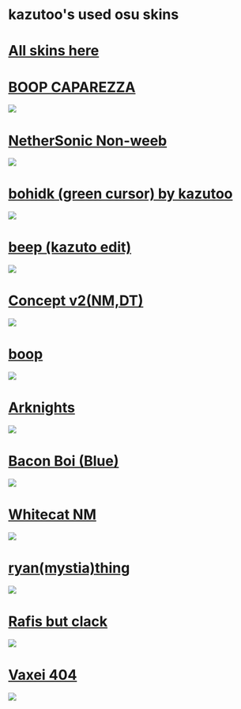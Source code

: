 # kazutoo's used osu skins
# [All skins here](https://mega.nz/folder/rdom2bZZ#6fBgjw7efVp6ODl0glAXFQ)

# [BOOP CAPAREZZA](https://mega.nz/file/lKk1VbBI#9QnTYqHiG90VNydvTu2GHSjW-6gzEA977no9RQEq1wc)
![](![image](https://github.com/kazutoo/kazutoo/assets/65335714/d6b9a9c9-cba4-40dd-b2d4-cad7fe6dd38e))

# [NetherSonic Non-weeb](https://mega.nz/file/jUhW1QYY#j_sLH-jkpT6YWlswj2mWoFrbKy6LAxE2Fk4pEOAbqZA)
![](https://i.ibb.co/wYNwVLg/screenshot1226.jpg)

# [bohidk (green cursor) by kazutoo](https://mega.nz/file/KJIUjJRI#topGnDlIvHY3JmDRGzZQiIY3R_sRF3febwQ5QVNavHc)
![](https://i.ibb.co/0JNfg79/screenshot677.jpg)

# [beep (kazuto edit)](https://mega.nz/file/OYIA1JiL#EZ1R20XAyRoMDeDbMBsxLUOOcsN-Sz7Q4AJU9QIl7nQ)
![](https://i.ibb.co/VHX1xsz/screenshot671.jpg)

# [Concept v2(NM,DT)](https://mega.nz/folder/lskAUJCK#rGxqsbl2UIMllQWllj3-0Q)
![](https://i.ibb.co/CvBhgLH/screenshot625.jpg)


# [boop](https://mega.nz/file/DIYVSCCC#li3lTRhdhhLkF1yOH9bVG85htaDlVEACZtXSgheVHFc)
![](https://i.ibb.co/xq1L7xV/screenshot623.jpg)

# [Arknights](https://mega.nz/file/uRhwACqB#KJ2hYnvcC0yPRx0_iIJPA7vVWDOuTV3H1OghHLM3Ho0)
![](https://i.ibb.co/cLVkL4w/screenshot617.jpg)


# [Bacon Boi (Blue)](https://mega.nz/file/XA52kR5D#GBKNqtxOELjRPETiw7tWPIc-QQuCnyNCHrY_mfDufBA)
![](https://i.ibb.co/DtdbkLY/screenshot604.jpg)

# [Whitecat NM](https://mega.nz/file/XBwGEbJB#2LRSDbnwsmVFhrAymDpDBtGsPqYCc17cz_j94BVhqAc)
![](https://i.ibb.co/hfg1C34/screenshot602.jpg)

# [ryan(mystia)thing](https://mega.nz/file/vcxAiBYC#TKbjHWUB9JZ1AHbuHtCHXomGoIRV5Yg6D9k9S8BeMjg)
![](https://camo.githubusercontent.com/1f506d10d3d9edea4277c6155effa34869f504fce196646984a5c2072410e544/68747470733a2f2f6f73752e7070792e73682f73732f31353837313533342f33626637)


# [Rafis but clack](https://mega.nz/file/rYxwRLAQ#0hNc9ZUZl8ZStfEgAnggONWeLad5q6mgQbcLFUpasPI)
![](https://camo.githubusercontent.com/7e2b07886ffb1f7fe26444d024dffd8368e7587cff78e2274fb95326583a3af0/68747470733a2f2f6f73752e7070792e73682f73732f31343536393936392f64303161)


# [Vaxei 404](https://mega.nz/file/Tdo0iZzD#XfzE3A8DE15UO91_5nbqBE3QZU6lby2NfdcPikm8MLI)
![](https://camo.githubusercontent.com/afb6308c11b0c1c1f2a8150d3bc763f6e860af0c107793cbd4bde6afe2e67ef8/68747470733a2f2f6f73752e7070792e73682f73732f31333438383938392f61373661)

